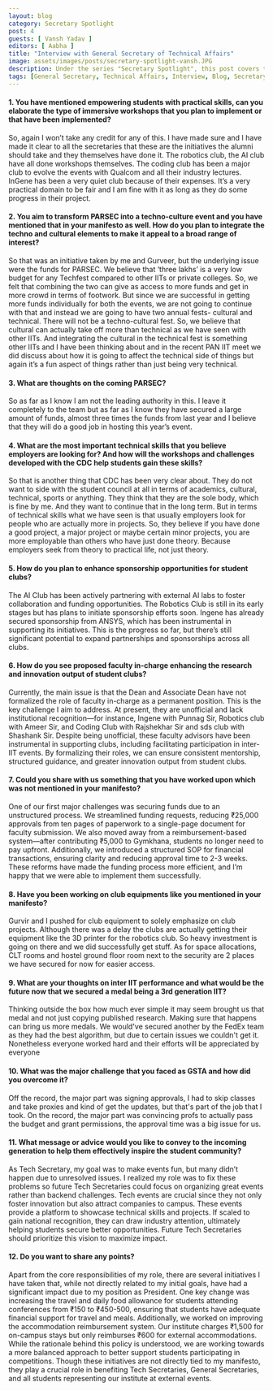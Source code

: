 ```yaml
---
layout: blog
category: Secretary Spotlight
post: 4
guests: [ Vansh Yadav ]
editors: [ Aabha ]
title: "Interview with General Secretary of Technical Affairs"
image: assets/images/posts/secretary-spotlight-vansh.JPG
description: Under the series "Secretary Spotlight", this post covers the accomplishments, challenges faced, steps taken and the overall efforts made by the General Secretary of Technical Affairs. This interview raises crucial questions on conduction of workshops, expectations from PARSEC and technical skills for employment.
tags: [General Secretary, Technical Affairs, Interview, Blog, Secretary Spotlight]
--- 
```


#### 1. You have mentioned empowering students with practical skills, can you elaborate the type of immersive workshops that you plan to implement or that have been implemented?

So, again I won’t take any credit for any of this. I have made sure and I have made it clear to all the secretaries that these are the initiatives the alumni should take and they themselves have done it. The robotics club, the AI club have all done workshops themselves. The coding club has been a major club to evolve the events with Qualcom and all their industry lectures. InGene has been a very quiet club because of their expenses. It’s a very practical domain to be fair and I am fine with it as long as they do some progress in their project.

#### 2. You aim to transform PARSEC into a techno-culture event and you have mentioned that in your manifesto as well. How do you plan to integrate the techno and cultural elements to make it appeal to a broad range of interest?

So that was an initiative taken by me and Gurveer, but the underlying issue were the funds for PARSEC. We believe that ‘three lakhs’ is a very low budget for any Techfest compared to other IITs or private colleges. So, we felt that combining the two can give as access to more funds and get in more crowd in terms of footwork. But since we are successful in getting more funds individually for both the events, we are not going to continue with that and instead we are going to have two annual fests- cultural and technical. There will not be a techno-cultural fest. So, we believe that cultural can actually take off more than technical as we have seen with other IITs. And integrating the cultural in the technical fest is something other IITs and I have been thinking about and in the recent PAN IIT meet we did discuss about how it is going to affect the technical side of things but again it’s a fun aspect of things rather than just being very technical.

#### 3. What are thoughts on the coming PARSEC?

So as far as I know I am not the leading authority in this. I leave it completely to the team but as far as I know they have secured a large amount of funds, almost three times the funds from last year and I believe that they will do a good job in hosting this year’s event.

#### 4. What are the most important technical skills that you believe employers are looking for? And how will the workshops and challenges developed with the CDC help students gain these skills?

So that is another thing that CDC has been very clear about. They do not want to side with the student council at all in terms of academics, cultural, technical, sports or anything. They think that they are the sole body, which is fine by me. And they want to continue that in the long term. But in terms of technical skills what we have seen is that usually employers look for people who are actually more in projects. So, they believe if you have done a good project, a major project or maybe certain minor projects, you are more employable than others who have just done theory. Because employers seek from theory to practical life, not just theory.

#### 5. How do you plan to enhance sponsorship opportunities for student clubs?

The AI Club has been actively partnering with external AI labs to foster collaboration and funding opportunities. The Robotics Club is still in its early stages but has plans to initiate sponsorship efforts soon. Ingene has already secured sponsorship from ANSYS, which has been instrumental in supporting its initiatives. This is the progress so far, but there’s still significant potential to expand partnerships and sponsorships across all clubs.

#### 6. How do you see proposed faculty in-charge enhancing the research and innovation output of student clubs?

Currently, the main issue is that the Dean and Associate Dean have not formalized the role of faculty in-charge as a permanent position. This is the key challenge I aim to address. At present, they are unofficial and lack institutional recognition—for instance, Ingene with Punnag Sir, Robotics club with Ameer Sir, and Coding Club with Rajshekhar Sir and sds club with Shashank Sir. Despite being unofficial, these faculty advisors have been instrumental in supporting clubs, including facilitating participation in inter-IIT events. By formalizing their roles, we can ensure consistent mentorship, structured guidance, and greater innovation output from student clubs.

#### 7. Could you share with us something that you have worked upon which was not mentioned in your manifesto?

One of our first major challenges was securing funds due to an unstructured process. We streamlined funding requests, reducing ₹25,000 approvals from ten pages of paperwork to a single-page document for faculty submission.
We also moved away from a reimbursement-based system—after contributing ₹5,000 to Gymkhana, students no longer need to pay upfront. Additionally, we introduced a structured SOP for financial transactions, ensuring clarity and reducing approval time to 2-3 weeks.
These reforms have made the funding process more efficient, and I’m happy that we were able to implement them successfully.

#### 8. Have you been working on club equipments like you mentioned in your manifesto?

Gurvir and I pushed for club equipment to solely emphasize on club projects. Although there was a delay the clubs are actually getting their equipment like the 3D printer for the robotics club. So heavy investment is going on there and we did successfully get stuff.
As for space allocations, CLT rooms and hostel ground floor room next to the security are 2 places we have secured for now for easier access.

#### 9. What are your thoughts on inter IIT performance and what would be the future now that we secured a medal  being a 3rd generation IIT?

Thinking outside the box how much ever simple it may seem brought us that medal and not just copying published research. Making sure that happens can bring us more medals.
We would've secured another by the FedEx team as they had the best algorithm, but due to certain issues we couldn't get it. Nonetheless everyone worked hard and their efforts will be appreciated by everyone


#### 10. What was the major challenge that you faced as GSTA and how did you overcome it?

Off the record, the major part was signing approvals, I had to skip classes and take proxies and kind of get the updates, but that's part  of the job that I took. On the record, the major part was convincing profs to actually pass the budget and grant permissions, the approval time was a big issue for us. 

#### 11. What message or advice would you like to convey to the incoming generation to help them effectively inspire the student community?

As Tech Secretary, my goal was to make events fun, but many didn’t happen due to unresolved issues. I realized my role was to fix these problems so future Tech Secretaries could focus on organizing great events rather than backend challenges.
Tech events are crucial since they not only foster innovation but also attract companies to campus. These events provide a platform to showcase technical skills and projects. If scaled to gain national recognition, they can draw industry attention, ultimately helping students secure better opportunities. Future Tech Secretaries should prioritize this vision to maximize impact.

#### 12. Do you want to share any points?

Apart from the core responsibilities of my role, there are several initiatives I have taken that, while not directly related to my initial goals, have had a significant impact due to my position as President.
One key change was increasing the travel and daily food allowance for students attending conferences from ₹150 to ₹450-500, ensuring that students have adequate financial support for travel and meals.
Additionally, we worked on improving the accommodation reimbursement system. Our institute charges ₹1,500 for on-campus stays but only reimburses ₹600 for external accommodations. While the rationale behind this policy is understood, we are working towards a more balanced approach to better support students participating in competitions.
Though these initiatives are not directly tied to my manifesto, they play a crucial role in benefiting Tech Secretaries, General Secretaries, and all students representing our institute at external events.







